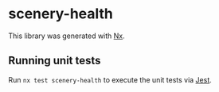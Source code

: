 # scenery-health

This library was generated with [Nx](https://nx.dev).

## Running unit tests

Run `nx test scenery-health` to execute the unit tests via [Jest](https://jestjs.io).
